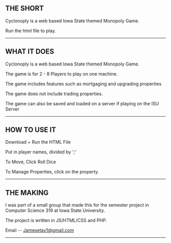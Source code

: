 THE SHORT
-----------------------------------------------------------------------------------
Cyclonoply is a web based Iowa State themed Monopoly Game.

Run the html file to play.
___________________________________________________________________________________


WHAT IT DOES
-----------------------------------------------------------------------------------
Cyclonoply is a web based Iowa State themed Monopoly Game.

The game is for 2 - 8 Players to play on one machine.

The game includes features such as mortgaging and upgrading properties

The game does not include trading properties.

The game can also be saved and loaded on a server if playing on the ISU Server

__________________________________________________________________________________


HOW TO USE IT
-----------------------------------------------------------------------------------
Download + Run the HTML File

Put in player names, divided by ';'

To Move, Click Roll Dice

To Manage Properties, click on the property.

____________________________________________________________________________________


THE MAKING
----------------------------------------------------------------------------------
I was part of a small group that made this for the semester project
in Computer Science 319 at Iowa State University.

The project is written in JS/HTML/CSS and PHP.

Email -- Jamesetay1@gmail.com
__________________________________________________________________________________
